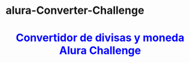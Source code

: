 # alura-Converter-Challenge
<h1 align="center" style="color:blue">Convertidor de divisas y moneda Alura Challenge</h1>
